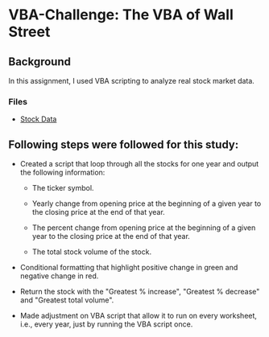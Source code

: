 # VBA-Challenge: The VBA of Wall Street

## Background

In this assignment, I used  VBA scripting to analyze real stock market data. 


### Files
* [Stock Data](Resources) 


## Following steps were followed for this study:

* Created a script that loop through all the stocks for one year and output the following information:

  * The ticker symbol.

  * Yearly change from opening price at the beginning of a given year to the closing price at the end of that year.

  * The percent change from opening price at the beginning of a given year to the closing price at the end of that year.

  * The total stock volume of the stock.

* Conditional formatting that  highlight positive change in green and negative change in red.


*  Return the stock with the "Greatest % increase", "Greatest % decrease" and "Greatest total volume". 

* Made adjustment on VBA script that  allow it to run on every worksheet, i.e., every year, just by running the VBA script once.




